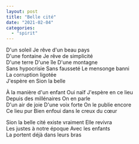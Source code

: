 ```yaml
---
layout: post
title: "Belle cité"
date: "2021-02-04"
categories: 
  - "spirit"
---
```


D'un soleil Je rêve d'un beau pays  
D'une fontaine Je rêve de simplicité  
D'une terre D'une île D'une montagne  
Sans hypocrisie Sans fausseté Le mensonge banni  
La corruption ligotée  
J'espère en Sion la belle

À la manière d'un enfant Oui naïf J'espère en ce lieu  
Depuis des millénaires On en parle  
D'un air de joie D'une voix forte On le publie encore  
Ce lieu pur Bien enfoui dans le creux du cœur

Sion la belle cité existe vraiment Elle revivra  
Les justes à notre époque Avec les enfants  
La portent déjà dans leurs bras
